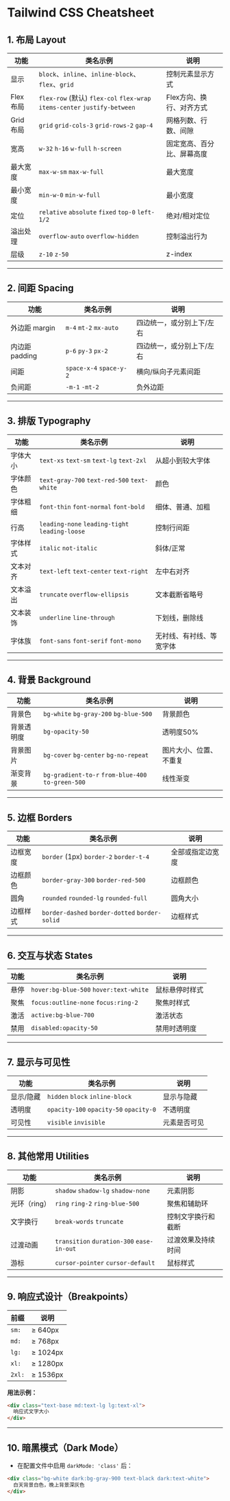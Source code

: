 # Tailwind CSS Cheatsheet

## 1. 布局 Layout

| 功能      | 类名示例                                                     | 说明                       |
| --------- | ------------------------------------------------------------ | -------------------------- |
| 显示      | `block`、`inline`、`inline-block`、`flex`、`grid`            | 控制元素显示方式           |
| Flex 布局 | `flex-row` (默认)  `flex-col`  `flex-wrap`  `items-center`  `justify-between` | Flex方向、换行、对齐方式   |
| Grid 布局 | `grid`  `grid-cols-3`  `grid-rows-2`  `gap-4`                | 网格列数、行数、间隙       |
| 宽高      | `w-32`  `h-16`  `w-full`  `h-screen`                         | 固定宽高、百分比、屏幕高度 |
| 最大宽度  | `max-w-sm`  `max-w-full`                                     | 最大宽度                   |
| 最小宽度  | `min-w-0`  `min-w-full`                                      | 最小宽度                   |
| 定位      | `relative`  `absolute`  `fixed`  `top-0`  `left-1/2`         | 绝对/相对定位              |
| 溢出处理  | `overflow-auto`  `overflow-hidden`                           | 控制溢出行为               |
| 层级      | `z-10`  `z-50`                                               | z-index                    |

------

## 2. 间距 Spacing

| 功能           | 类名示例                 | 说明                      |
| -------------- | ------------------------ | ------------------------- |
| 外边距 margin  | `m-4`  `mt-2`  `mx-auto` | 四边统一，或分别上下/左右 |
| 内边距 padding | `p-6`  `py-3`  `px-2`    | 四边统一，或分别上下/左右 |
| 间距           | `space-x-4`  `space-y-2` | 横向/纵向子元素间距       |
| 负间距         | `-m-1`  `-mt-2`          | 负外边距                  |

------

## 3. 排版 Typography

| 功能     | 类名示例                                         | 说明                     |
| -------- | ------------------------------------------------ | ------------------------ |
| 字体大小 | `text-xs`  `text-sm`  `text-lg`  `text-2xl`      | 从超小到较大字体         |
| 字体颜色 | `text-gray-700`  `text-red-500`  `text-white`    | 颜色                     |
| 字体粗细 | `font-thin`  `font-normal`  `font-bold`          | 细体、普通、加粗         |
| 行高     | `leading-none`  `leading-tight`  `leading-loose` | 控制行间距               |
| 字体样式 | `italic`  `not-italic`                           | 斜体/正常                |
| 文本对齐 | `text-left`  `text-center`  `text-right`         | 左中右对齐               |
| 文本溢出 | `truncate`  `overflow-ellipsis`                  | 文本截断省略号           |
| 文本装饰 | `underline`  `line-through`                      | 下划线，删除线           |
| 字体族   | `font-sans`  `font-serif`  `font-mono`           | 无衬线、有衬线、等宽字体 |

------

## 4. 背景 Background

| 功能       | 类名示例                                            | 说明                   |
| ---------- | --------------------------------------------------- | ---------------------- |
| 背景色     | `bg-white`  `bg-gray-200`  `bg-blue-500`            | 背景颜色               |
| 背景透明度 | `bg-opacity-50`                                     | 透明度50%              |
| 背景图片   | `bg-cover`  `bg-center`  `bg-no-repeat`             | 图片大小、位置、不重复 |
| 渐变背景   | `bg-gradient-to-r`  `from-blue-400`  `to-green-500` | 线性渐变               |

------

## 5. 边框 Borders

| 功能     | 类名示例                                         | 说明             |
| -------- | ------------------------------------------------ | ---------------- |
| 边框宽度 | `border` (1px)  `border-2`  `border-t-4`         | 全部或指定边宽度 |
| 边框颜色 | `border-gray-300`  `border-red-500`              | 边框颜色         |
| 圆角     | `rounded`  `rounded-lg`  `rounded-full`          | 圆角大小         |
| 边框样式 | `border-dashed`  `border-dotted`  `border-solid` | 边框样式         |

------

## 6. 交互与状态 States

| 功能 | 类名示例                                | 说明           |
| ---- | --------------------------------------- | -------------- |
| 悬停 | `hover:bg-blue-500`  `hover:text-white` | 鼠标悬停时样式 |
| 聚焦 | `focus:outline-none`  `focus:ring-2`    | 聚焦时样式     |
| 激活 | `active:bg-blue-700`                    | 激活状态       |
| 禁用 | `disabled:opacity-50`                   | 禁用时透明度   |

------

## 7. 显示与可见性

| 功能      | 类名示例                                 | 说明         |
| --------- | ---------------------------------------- | ------------ |
| 显示/隐藏 | `hidden`  `block`  `inline-block`        | 显示与隐藏   |
| 透明度    | `opacity-100`  `opacity-50`  `opacity-0` | 不透明度     |
| 可见性    | `visible`  `invisible`                   | 元素是否可见 |

------

## 8. 其他常用 Utilities

| 功能         | 类名示例                                    | 说明               |
| ------------ | ------------------------------------------- | ------------------ |
| 阴影         | `shadow`  `shadow-lg`  `shadow-none`        | 元素阴影           |
| 光环（ring） | `ring`  `ring-2`  `ring-blue-500`           | 聚焦和辅助环       |
| 文字换行     | `break-words`  `truncate`                   | 控制文字换行和截断 |
| 过渡动画     | `transition`  `duration-300`  `ease-in-out` | 过渡效果及持续时间 |
| 游标         | `cursor-pointer`  `cursor-default`          | 鼠标样式           |

------

## 9. 响应式设计（Breakpoints）

| 前缀   | 说明     |
| ------ | -------- |
| `sm:`  | ≥ 640px  |
| `md:`  | ≥ 768px  |
| `lg:`  | ≥ 1024px |
| `xl:`  | ≥ 1280px |
| `2xl:` | ≥ 1536px |

**用法示例：**

```html
<div class="text-base md:text-lg lg:text-xl">
  响应式文字大小
</div>
```

------

## 10. 暗黑模式（Dark Mode）

- 在配置文件中启用 `darkMode: 'class'` 后：

```html
<div class="bg-white dark:bg-gray-900 text-black dark:text-white">
  白天背景白色，晚上背景深灰色
</div>
```